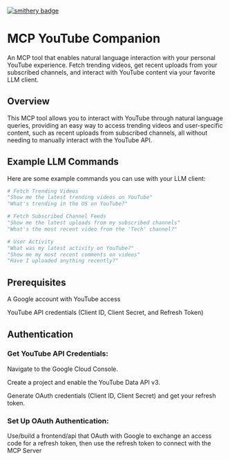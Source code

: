 [![smithery badge](https://smithery.ai/badge/@saginawj/mcp-youtube-companion)](https://smithery.ai/server/@saginawj/mcp-youtube-companion)

# MCP YouTube Companion

An MCP tool that enables natural language interaction with your personal YouTube experience. Fetch trending videos, get recent uploads from your subscribed channels, and interact with YouTube content via your favorite LLM client.

## Overview

This MCP tool allows you to interact with YouTube through natural language queries, providing an easy way to access trending videos and user-specific content, such as recent uploads from subscribed channels, all without needing to manually interact with the YouTube API.

## Example LLM Commands

Here are some example commands you can use with your LLM client:

```python
# Fetch Trending Videos
"Show me the latest trending videos on YouTube"
"What's trending in the US on YouTube?"

# Fetch Subscribed Channel Feeds
"Show me the latest uploads from my subscribed channels"
"What's the most recent video from the 'Tech' channel?"

# User Activity
"What was my latest activity on YouTube?"
"Show me my most recent comments on videos"
"Have I uploaded anything recently?"
```

## Prerequisites

A Google account with YouTube access

YouTube API credentials (Client ID, Client Secret, and Refresh Token)


## Authentication

### Get YouTube API Credentials:

Navigate to the Google Cloud Console.

Create a project and enable the YouTube Data API v3.

Generate OAuth credentials (Client ID, Client Secret) and get your refresh token.

### Set Up OAuth Authentication:

Use/build a frontend/api that OAuth with Google to exchange an access code for a refresh token, then use the refresh token to connect with the MCP Server

